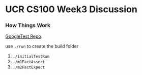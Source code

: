 # UCR CS100 Week3 Discussion

### How Things Work

[GoogleTest Repo](https://github.com/google/googletest).

use ```./run``` to create the build folder
1. ```./initialTestRun```
2. ```./m1FactAssert```
3. ```./m2FactExpect```

